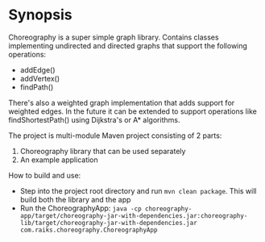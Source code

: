 # Synopsis

Choreography is a super simple graph library. Contains classes implementing undirected and directed graphs that support the following operations:

* addEdge()
* addVertex()
* findPath()

There's also a weighted graph implementation that adds support for weighted edges. In the future
it can be extended to support operations like findShortestPath() using Dijkstra's or A* algorithms.

The project is multi-module Maven project consisting of 2 parts:

1) Choreography library that can be used separately
2) An example application

How to build and use:

- Step into the project root directory and run `mvn clean package`. This will build both the library and the app
- Run the ChoreographyApp: `java -cp choreography-app/target/choreography-jar-with-dependencies.jar:choreography-lib/target/choreography-jar-with-dependencies.jar com.raiks.choreography.ChoreographyApp`
